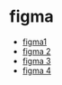 # figma

- [figma1](https://www.figma.com/design/IhJoUgv70HxznOjDM8Flaa/E-Learning-Site-)
- [figma 2](https://www.figma.com/design/KyDNYRD3HWWy5syH4PsObZ/eCommerce-Website-%7C-Web-Page-Design-%7C-UI-KIT-%7C-Interior-Landing-Page-)
- [figma 3](https://www.figma.com/design/htZbOcDMwbaCeH6PEgNkMa/Golobe---Travel-agency-website-)
- [figma 4](https://www.figma.com/design/hShDBHTHPRTFJjxJmTsKmM/food-Recipe-Website-Ui-Kit-)
